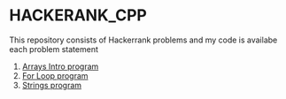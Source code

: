 # HACKERANK_CPP
This repository consists of Hackerrank problems and my code is availabe each problem statement 

1)  <a href="https://github.com/SHUBHAMBANSAL001/HACKERANK_CPP/blob/master/ArraysIntro.cpp">Arrays Intro program</a> 
2)  <a href="https://github.com/SHUBHAMBANSAL001/HACKERANK_CPP/blob/master/ForLoop.cpp">For Loop program</a> 
3)  <a href="https://github.com/SHUBHAMBANSAL001/HACKERANK_CPP/blob/master/Strings.cpp">Strings program</a> 
